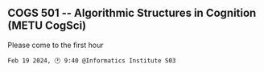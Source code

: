## COGS 501 -- Algorithmic Structures in Cognition (METU CogSci)

Please come to the first hour

```
Feb 19 2024, 🕐 9:40 @Informatics Institute S03
```

